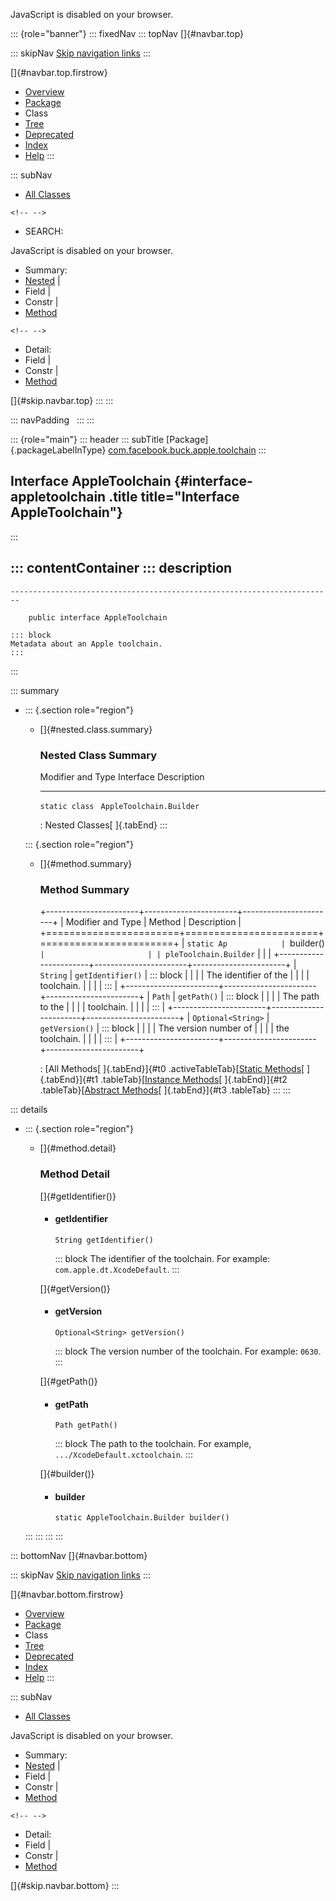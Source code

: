 <div>

JavaScript is disabled on your browser.

</div>

::: {role="banner"}
::: fixedNav
::: topNav
[]{#navbar.top}

::: skipNav
[Skip navigation links](#skip.navbar.top "Skip navigation links")
:::

[]{#navbar.top.firstrow}

-   [Overview](../../../../../index.html)
-   [Package](package-summary.html)
-   Class
-   [Tree](package-tree.html)
-   [Deprecated](../../../../../deprecated-list.html)
-   [Index](../../../../../index-all.html)
-   [Help](../../../../../help-doc.html)
:::

::: subNav
-   [All Classes](../../../../../allclasses.html)

```{=html}
<!-- -->
```
-   SEARCH:

<div>

<div>

JavaScript is disabled on your browser.

</div>

</div>

<div>

-   Summary: 
-   [Nested](#nested.class.summary) \| 
-   Field \| 
-   Constr \| 
-   [Method](#method.summary)

```{=html}
<!-- -->
```
-   Detail: 
-   Field \| 
-   Constr \| 
-   [Method](#method.detail)

</div>

[]{#skip.navbar.top}
:::
:::

::: navPadding
 
:::
:::

::: {role="main"}
::: header
::: subTitle
[Package]{.packageLabelInType} [com.facebook.buck.apple.toolchain](package-summary.html)
:::

## Interface AppleToolchain {#interface-appletoolchain .title title="Interface AppleToolchain"}
:::

::: contentContainer
::: description
-   

    ------------------------------------------------------------------------

        public interface AppleToolchain

    ::: block
    Metadata about an Apple toolchain.
    :::
:::

::: summary
-   ::: {.section role="region"}
    -   []{#nested.class.summary}

        ### Nested Class Summary

          Modifier and Type   Interface                  Description
          ------------------- -------------------------- -------------
          `static class `     `AppleToolchain.Builder`    

          : Nested Classes[ ]{.tabEnd}
    :::

    ::: {.section role="region"}
    -   []{#method.summary}

        ### Method Summary

        +-----------------------+-----------------------+-----------------------+
        | Modifier and Type     | Method                | Description           |
        +=======================+=======================+=======================+
        | `static Ap            | `builder()`           |                       |
        | pleToolchain.Builder` |                       |                       |
        +-----------------------+-----------------------+-----------------------+
        | `String`              | `getIdentifier()`     | ::: block             |
        |                       |                       | The identifier of the |
        |                       |                       | toolchain.            |
        |                       |                       | :::                   |
        +-----------------------+-----------------------+-----------------------+
        | `Path`                | `getPath()`           | ::: block             |
        |                       |                       | The path to the       |
        |                       |                       | toolchain.            |
        |                       |                       | :::                   |
        +-----------------------+-----------------------+-----------------------+
        | `Optional<String>`    | `getVersion()`        | ::: block             |
        |                       |                       | The version number of |
        |                       |                       | the toolchain.        |
        |                       |                       | :::                   |
        +-----------------------+-----------------------+-----------------------+

        : [All Methods[ ]{.tabEnd}]{#t0 .activeTableTab}[[Static
        Methods](javascript:show(1);)[ ]{.tabEnd}]{#t1
        .tableTab}[[Instance
        Methods](javascript:show(2);)[ ]{.tabEnd}]{#t2
        .tableTab}[[Abstract
        Methods](javascript:show(4);)[ ]{.tabEnd}]{#t3 .tableTab}
    :::
:::

::: details
-   ::: {.section role="region"}
    -   []{#method.detail}

        ### Method Detail

        []{#getIdentifier()}

        -   #### getIdentifier

            ``` methodSignature
            String getIdentifier()
            ```

            ::: block
            The identifier of the toolchain. For example:
            `com.apple.dt.XcodeDefault`.
            :::

        []{#getVersion()}

        -   #### getVersion

            ``` methodSignature
            Optional<String> getVersion()
            ```

            ::: block
            The version number of the toolchain. For example: `0630`.
            :::

        []{#getPath()}

        -   #### getPath

            ``` methodSignature
            Path getPath()
            ```

            ::: block
            The path to the toolchain. For example,
            `.../XcodeDefault.xctoolchain`.
            :::

        []{#builder()}

        -   #### builder

            ``` methodSignature
            static AppleToolchain.Builder builder()
            ```
    :::
:::
:::
:::

::: bottomNav
[]{#navbar.bottom}

::: skipNav
[Skip navigation links](#skip.navbar.bottom "Skip navigation links")
:::

[]{#navbar.bottom.firstrow}

-   [Overview](../../../../../index.html)
-   [Package](package-summary.html)
-   Class
-   [Tree](package-tree.html)
-   [Deprecated](../../../../../deprecated-list.html)
-   [Index](../../../../../index-all.html)
-   [Help](../../../../../help-doc.html)
:::

::: subNav
-   [All Classes](../../../../../allclasses.html)

<div>

<div>

JavaScript is disabled on your browser.

</div>

</div>

<div>

-   Summary: 
-   [Nested](#nested.class.summary) \| 
-   Field \| 
-   Constr \| 
-   [Method](#method.summary)

```{=html}
<!-- -->
```
-   Detail: 
-   Field \| 
-   Constr \| 
-   [Method](#method.detail)

</div>

[]{#skip.navbar.bottom}
:::

